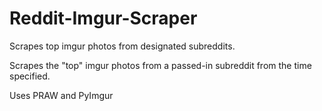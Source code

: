 Reddit-Imgur-Scraper
====================

Scrapes top imgur photos from designated subreddits.

Scrapes the "top" imgur photos from a passed-in subreddit from the time specified.

Uses PRAW and PyImgur

